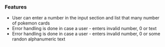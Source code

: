 <h3>Features</h3>
<ul>
  <li>User can enter a number in the input section and list that many number of pokemon cards</li>
  <li>Error handling is done in case a user - enters invalid number, 0 or text</li>
  <li>Error handling is done in case a user - enters invalid number, 0 or some randon alphanumeric text</li>
</u>
